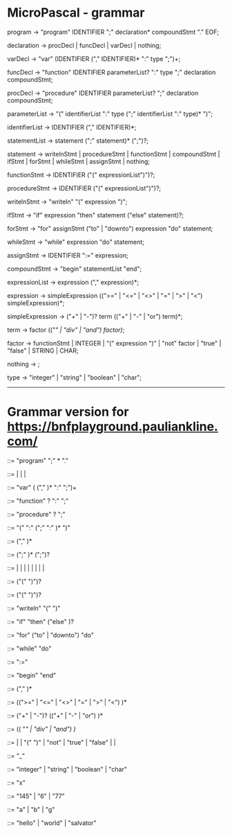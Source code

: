 # MicroPascal - grammar

program -> "program" IDENTIFIER ";" declaration* compoundStmt "." EOF;

declaration -> procDecl | funcDecl | varDecl | nothing;

varDecl -> "var" (IDENTIFIER ("," IDENTIFIER)* ":" type ";")+;

funcDecl -> "function" IDENTIFIER parameterList? ":" type ";" declaration compoundStmt;

procDecl -> "procedure" IDENTIFIER parameterList? ";" declaration compoundStmt;

parameterList -> "(" identifierList ":" type (";" identifierList ":" type)* ")";

identifierList -> IDENTIFIER ("," IDENTIFIER)*;

statementList -> statement (";" statement)* (";")?;

statement -> writelnStmt | procedureStmt | functionStmt | compoundStmt | ifStmt | forStmt | whileStmt | assignStmt | nothing;

functionStmt -> IDENTIFIER ("(" expressionList")")?;

procedureStmt -> IDENTIFIER ("(" expressionList")")?;

writelnStmt -> "writeln" "(" expression ")";

ifStmt -> "if" expression "then" statement ("else" statement)?;

forStmt -> "for" assignStmt ("to" | "downto") expression "do" statement;

whileStmt -> "while" expression "do" statement;

assignStmt -> IDENTIFIER ":=" expression;

compoundStmt -> "begin" statementList "end";

expressionList -> expression ("," expression)*;

expression -> simpleExpression ((">=" | "<=" | "<>" | "=" | ">" | "<") simpleExpression)*;

simpleExpression -> ("+" | "-")? term (("+" | "-" | "or") term)*;

term -> factor (("*" | "div" | "and") factor)*;

factor -> functionStmt | INTEGER | "(" expression ")" | "not" factor | "true" | "false" | STRING | CHAR;

nothing -> ;

type -> "integer" | "string" | "boolean" | "char";


---------------------------------------------------------------------------------------------------

# Grammar version for https://bnfplayground.pauliankline.com/

<program> ::= "program" <IDENTIFIER> ";" <declaration>* <compoundStmt> "."

<declaration> ::= <procDecl> | <funcDecl> | <varDecl> | <nothing>

<varDecl> ::= "var" (<IDENTIFIER> ("," <IDENTIFIER>)* ":" <type> ";")+

<funcDecl> ::= "function" <IDENTIFIER> <parameterList>? ":" <type> ";" <declaration> <compoundStmt>

<procDecl> ::= "procedure" <IDENTIFIER> <parameterList>? ";" <declaration> <compoundStmt>

<parameterList> ::= "(" <identifierList> ":" <type> (";" <identifierList> ":" <type>)* ")"

<identifierList> ::= <IDENTIFIER> ("," <IDENTIFIER>)*

<statementList> ::= <statement> (";" <statement>)* (";")?

<statement> ::= <writelnStmt> | <procedureStmt> | <functionStmt> | <compoundStmt> | <ifStmt> | <forStmt> | <whileStmt> | <assignStmt> | <nothing>

<functionStmt> ::= <IDENTIFIER> ("(" <expressionList> ")")?

<procedureStmt> ::= <IDENTIFIER> ("(" <expressionList> ")")?

<writelnStmt> ::= "writeln" "(" <expression> ")"

<ifStmt> ::= "if" <expression> "then" <statement> ("else" <statement>)?

<forStmt> ::= "for" <assignStmt> ("to" | "downto") <expression> "do" <statement>

<whileStmt> ::= "while" <expression> "do" <statement>

<assignStmt> ::= <IDENTIFIER> ":=" <expression>

<compoundStmt> ::= "begin" <statementList> "end"

<expressionList> ::= <expression> ("," <expression>)*

<expression> ::= <simpleExpression> ((">=" | "<=" | "<>" | "=" | ">" | "<") <simpleExpression>)*

<simpleExpression> ::= ("+" | "-")? <term> (("+" | "-" | "or") <term>)*

<term> ::= <factor> (( "*" | "div" | "and") <factor>)*

<factor> ::= <functionStmt> | <INTEGER> | "(" <expression> ")" | "not" <factor> | "true" | "false" | <STRING> | <CHAR>

<nothing> ::= "_"

<type> ::= "integer" | "string" | "boolean" | "char"

<IDENTIFIER> ::= "x"

<INTEGER> ::= "145" | "6" | "77"

<CHAR> ::= "a" | "b" | "g"

<STRING> ::= "hello" | "world" | "salvator"
